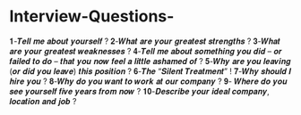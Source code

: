 # Interview-Questions-
𝟏-𝑻𝒆𝒍𝒍 𝒎𝒆 𝒂𝒃𝒐𝒖𝒕 𝒚𝒐𝒖𝒓𝒔𝒆𝒍𝒇 ?
𝟐-𝑾𝒉𝒂𝒕 𝒂𝒓𝒆 𝒚𝒐𝒖𝒓 𝒈𝒓𝒆𝒂𝒕𝒆𝒔𝒕 𝒔𝒕𝒓𝒆𝒏𝒈𝒕𝒉𝒔 ?
𝟑-𝑾𝒉𝒂𝒕 𝒂𝒓𝒆 𝒚𝒐𝒖𝒓 𝒈𝒓𝒆𝒂𝒕𝒆𝒔𝒕 𝒘𝒆𝒂𝒌𝒏𝒆𝒔𝒔𝒆𝒔 ?
𝟒-𝑻𝒆𝒍𝒍 𝒎𝒆 𝒂𝒃𝒐𝒖𝒕 𝒔𝒐𝒎𝒆𝒕𝒉𝒊𝒏𝒈 𝒚𝒐𝒖 𝒅𝒊𝒅 – 𝒐𝒓 𝒇𝒂𝒊𝒍𝒆𝒅 𝒕𝒐 𝒅𝒐 – 𝒕𝒉𝒂𝒕 𝒚𝒐𝒖 𝒏𝒐𝒘 𝒇𝒆𝒆𝒍 𝒂 𝒍𝒊𝒕𝒕𝒍𝒆 𝒂𝒔𝒉𝒂𝒎𝒆𝒅 𝒐𝒇 ?
𝟓-𝑾𝒉𝒚 𝒂𝒓𝒆 𝒚𝒐𝒖 𝒍𝒆𝒂𝒗𝒊𝒏𝒈 (𝒐𝒓 𝒅𝒊𝒅 𝒚𝒐𝒖 𝒍𝒆𝒂𝒗𝒆) 𝒕𝒉𝒊𝒔 𝒑𝒐𝒔𝒊𝒕𝒊𝒐𝒏 ?
𝟔-𝑻𝒉𝒆 “𝑺𝒊𝒍𝒆𝒏𝒕 𝑻𝒓𝒆𝒂𝒕𝒎𝒆𝒏𝒕” ! 
𝟕-𝑾𝒉𝒚 𝒔𝒉𝒐𝒖𝒍𝒅 𝑰 𝒉𝒊𝒓𝒆 𝒚𝒐𝒖 ?
𝟖-𝑾𝒉𝒚 𝒅𝒐 𝒚𝒐𝒖 𝒘𝒂𝒏𝒕 𝒕𝒐 𝒘𝒐𝒓𝒌 𝒂𝒕 𝒐𝒖𝒓 𝒄𝒐𝒎𝒑𝒂𝒏𝒚 ?
𝟗- 𝑾𝒉𝒆𝒓𝒆 𝒅𝒐 𝒚𝒐𝒖 𝒔𝒆𝒆 𝒚𝒐𝒖𝒓𝒔𝒆𝒍𝒇 𝒇𝒊𝒗𝒆 𝒚𝒆𝒂𝒓𝒔 𝒇𝒓𝒐𝒎 𝒏𝒐𝒘 ?
𝟏𝟎-𝑫𝒆𝒔𝒄𝒓𝒊𝒃𝒆 𝒚𝒐𝒖𝒓 𝒊𝒅𝒆𝒂𝒍 𝒄𝒐𝒎𝒑𝒂𝒏𝒚, 𝒍𝒐𝒄𝒂𝒕𝒊𝒐𝒏 𝒂𝒏𝒅 𝒋𝒐𝒃 ?
